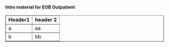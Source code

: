 <!-- StructureDefinition-CARIN-BB-ExplanationOfBenefit-Outpatient-Facility-intro.md {% comment %}
************************************************************************************************************
*                                      WARNING: DO NOT EDIT THIS FILE                                      *
*                                                                                                          *
* This file is generated by SUSHI. Any edits you make to this file will be overwritten.                    *
*                                                                                                          *
* To change the contents of this file, edit the original source file at:                                   *
* ig-data/input/pagecontent/StructureDefinition-CARIN-BB-ExplanationOfBenefit-Outpatient-Facility-intro.md *
************************************************************************************************************
{% endcomment %} -->
<h4>Intro material for EOB Outpatient</h4>

<table border="1" class="codesytems local">
  <thead>
    <tr>
      <td>
        <b>Header1</b>
      </td>
      <td>
        <b>header 2</b>
      </td>
    </tr>
  </thead>
  <tbody> 
<tr>
<td>a</td>
<td>aa</td>
</tr>
<tr>
<td>b</td>
<td>bb</td>
</tr>
</tbody>
</table>